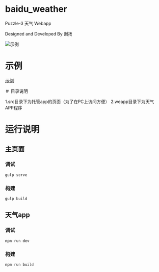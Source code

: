 # baidu_weather

Puzzle-3 天气 Webapp

Designed and Developed By 谢扬

![示例](/path/to/img.jpg "示例")

# 示例

[示例](http://weather.poimoe.com/ "示例")

＃ 目录说明

1.src目录下为托管app的页面（为了在PC上访问方便）
2.weapp目录下为天气APP程序

# 运行说明

## 主页面

### 调试

``` shell
gulp serve
```

### 构建

``` shell
gulp build
```

## 天气app

### 调试

``` shell
npm run dev
```

### 构建

``` shell
npm run build
```